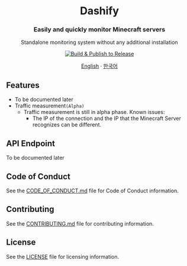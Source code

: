 <h1 align="center">Dashify</h1>
<h3 align="center">Easily and quickly monitor Minecraft servers</h3>
<p align="center">Standalone monitoring system without any additional installation</p>
<p align="center">
  <a href="https://github.com/MC-Dashify/launcher/actions/workflows/main.yml">
    <img src="https://github.com/MC-Dashify/launcher/actions/workflows/main.yml/badge.svg" alt="Build & Publish to Release" />
  </a>
</p>

<p align="center"><a href="https://github.com/MC-Dashify/launcher/README.md">English</a> · <a href="https://github.com/MC-Dashify/launcher/.github/documents/README.ko_KR.md">한국어</a></p>

## Features

- To be documented later
- Traffic measurement`(Alpha)`
  - Traffic measurement is still in alpha phase. Known issues:
    - The IP of the connection and the IP that the Minecraft Server recognizes can be different.

## API Endpoint

To be documented later

## Code of Conduct

See the [CODE_OF_CONDUCT.md](https://github.com/MC-Dashify/launcher/LICENSE) file for Code of Conduct information.

## Contributing

See the [CONTRIBUTING.md](https://github.com/MC-Dashify/launcher/LICENSE) file for contributing information.

## License

See the [LICENSE](https://github.com/MC-Dashify/launcher/LICENSE) file for licensing information.
